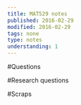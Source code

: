 ```yaml
---
title: MAT529 notes
published: 2016-02-29
modified: 2016-02-29
tags: none
type: notes
understanding: 1
---
```


#Questions

#Research questions

#Scraps
